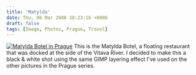 ```yaml
---
title: 'Matylda'
date: Thu, 06 Mar 2008 18:23:16 +0000
draft: false
tags: [Image, Photos, Prague, Travel]
---
```


[![Matylda Botel in Prague](http://gerard.interwebworld.co.uk/files/2008/03/matylda-botel.jpg)](http://gerard.interwebworld.co.uk/files/2008/03/matylda-botel.jpg) This is the Matylda Botel, a floating restaurant that was docked at the side of the Vitava River. I decided to make this a black & white shot using the same GIMP layering effect I've used on the other pictures in the Prague series.